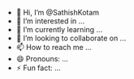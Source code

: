 - 👋 Hi, I’m @SathishKotam
- 👀 I’m interested in ...
- 🌱 I’m currently learning ...
- 💞️ I’m looking to collaborate on ...
- 📫 How to reach me ...
- 😄 Pronouns: ...
- ⚡ Fun fact: ...

<!---
SathishKotam/SathishKotam is a ✨ special ✨ repository because its `README.md` (this file) appears on your GitHub profile.
You can click the Preview link to take a look at your changes.
--->
